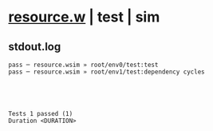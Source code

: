 # [resource.w](../../../../../examples/tests/valid/resource.w) | test | sim

## stdout.log
```log
pass ─ resource.wsim » root/env0/test:test             
pass ─ resource.wsim » root/env1/test:dependency cycles
 




Tests 1 passed (1) 
Duration <DURATION>

```

